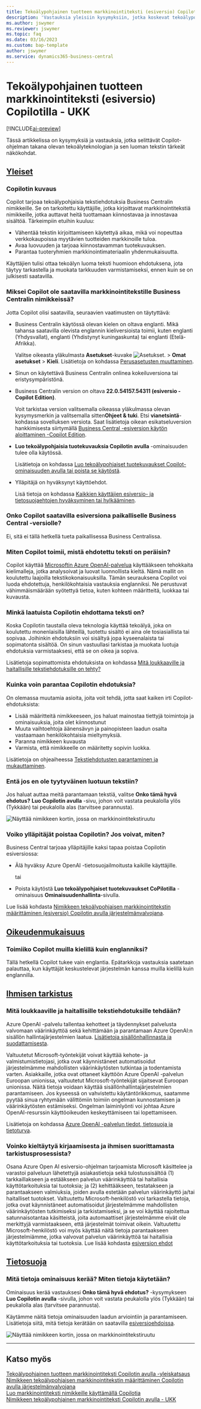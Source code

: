 ```yaml
---
title: Tekoälypohjainen tuotteen markkinointiteksti (esiversio) Copilotilla - UKK
description: 'Vastauksia yleisiin kysymyksiin, jotka koskevat tekoälypohjaisia tekstiominaisuuksia Copilot-ohjelman avulla.'
ms.author: jswymer
ms.reviewer: jswymer
ms.topic: faq
ms.date: 03/16/2023
ms.custom: bap-template
author: jswymer
ms.service: dynamics365-business-central
---
```


# Tekoälypohjainen tuotteen markkinointiteksti (esiversio) Copilotilla - UKK

[!INCLUDE[ai-preview](includes/ai-preview.md)]

Tässä artikkelissa on kysymyksiä ja vastauksia, jotka selittävät Copilot-ohjelman takana olevan tekoälyteknologian ja sen luoman tekstin tärkeät näkökohdat.

## [Yleiset](#tab/general)

### Copilotin kuvaus

Copilot tarjoaa tekoälypohjaisia tekstiehdotuksia Business Centralin nimikkeille. Se on tarkoitettu käyttäjille, jotka kirjoittavat markkinointitekstiä nimikkeille, jotka auttavat heitä tuottamaan kiinnostavaa ja innostavaa sisältöä. Tärkeimpiin etuihin kuuluu:

- Vähentää tekstin kirjoittamiseen käytettyä aikaa, mikä voi nopeuttaa verkkokaupoissa myytävien tuotteiden markkinoille tuloa.
- Avaa luovuuden ja tarjoaa kiinnostavamman tuotekuvauksen.
- Parantaa tuoteryhmien markkinointimateriaalin yhdenmukaisuutta.

Käyttäjien tulisi ottaa tekoälyn luoma teksti huomioon ehdotuksena, jota täytyy tarkastella ja muokata tarkkuuden varmistamiseksi, ennen kuin se on julkisesti saatavilla.

### Miksei Copilot ole saatavilla markkinointitekstille Business Centralin nimikkeissä?

Jotta Copilot olisi saatavilla, seuraavien vaatimusten on täytyttävä:

- Business Centralin käytössä olevan kielen on oltava englanti. Mikä tahansa saatavilla olevista englannin kieliversioista toimii, kuten englanti (Yhdysvallat), englanti (Yhdistynyt kuningaskunta) tai englanti (Etelä-Afrikka).

  Valitse oikeasta yläkulmasta **Asetukset**-kuvake ![Asetukset.](media/ui-experience/settings_icon_small.png "Roolikeskuksen Asetukset-kuvake") > **Omat asetukset** > **Kieli**. Lisätietoja on kohdassa [Perusasetusten muuttaminen](ui-change-basic-settings.md#language).
- Sinun on käytettävä Business Centralin onlinea kokeiluversiona tai eristysympäristönä.
- Business Centralin version on oltava **22.0.54157.54311 (esiversio - Copilot Edition)**.

   Voit tarkistaa version valitsemalla oikeassa yläkulmassa olevan kysymysmerkin ja valitsemalla sitten**Ohjeet & tuki**. Etsi **vianetsintä**-kohdassa sovelluksen versiota. Saat lisätietoja oikean esikatseluversion hankkimisesta siirtymällä [ Business Central -esiversion käytön aloittaminen -Copilot Edition](ai-preview-getstarted.md).
- **Luo tekoälypohjaisia tuotekuvauksia Copilotin avulla** -ominaisuuden tulee olla käytössä.

   Lisätietoja on kohdassa [Luo tekoälypohjaiset tuotekuvaukset Copilot-ominaisuuden avulla tai poista se käytöstä](enable-ai.md#enable-or-disable-the-create-ai-powered-product-descriptions-with-copilot-feature).
- Ylläpitäjä on hyväksynyt käyttöehdot.

   Lisä tietoja on kohdassa [Kaikkien käyttäjien esiversio- ja tietosuojaehtojen hyväksyminen tai hylkääminen](enable-ai.md#consent-to-or-reject-the-preview-and-privacy-terms-and-conditions-for-all-users).

### Onko Copilot saatavilla esiversiona paikalliselle Business Central -versiolle?

Ei, sitä ei tällä hetkellä tueta paikallisessa Business Centralissa.

### Miten Copilot toimii, mistä ehdotettu teksti on peräisin?

Copilot käyttää [Microsoftin Azure OpenAI-palvelua](/azure/cognitive-services/openai/overview) käyttääkseen tehokkaita kielimalleja, jotka analysoivat ja luovat luonnollista kieltä. Nämä mallit on koulutettu laajoilla tekstikokonaisuuksilla. Tämän seurauksena Copilot voi luoda ehdotettuja, henkilökohtaisia vastauksia englanniksi. Ne perustuvat vähimmäismäärään syötettyä tietoa, kuten kohteen määritteitä, luokkaa tai kuvausta. 

### Minkä laatuista Copilotin ehdottama teksti on?

Koska Copilotin taustalla oleva teknologia käyttää tekoälyä, joka on koulutettu monenlaisilla lähteillä, tuotettu sisältö ei aina ole tosiasiallista tai sopivaa. Joihinkin ehdotuksiin voi sisältyä jopa kyseenalaista tai sopimatonta sisältöä. On sinun vastuullasi tarkistaa ja muokata luotuja ehdotuksia varmistaaksesi, että se on oikea ja sopiva.

Lisätietoja sopimattomista ehdotuksista on kohdassa [Mitä loukkaaville ja haitallisille tekstiehdotuksille on tehty?](/dynamics365/business-central/ai-faq?&tabs=oversight#whats-done-about-abusive-and-harmful-text-suggestions)

### Kuinka voin parantaa Copilotin ehdotuksia?

On olemassa muutamia asioita, joita voit tehdä, jotta saat kaiken irti Copilot-ehdotuksista:

- Lisää määritteitä nimikkeeseen, jos haluat mainostaa tiettyjä toimintoja ja ominaisuuksia, joita olet kiinnostunut
- Muuta vaihtoehtoja äänensävyn ja painopisteen laadun osalta vastaamaan henkilökohtaisia mieltymyksiä.
- Paranna nimikkeen kuvausta
- Varmista, että nimikkeelle on määritetty sopivin luokka.

Lisätietoja on ohjeaiheessa [Tekstiehdotusten parantaminen ja mukauttaminen](item-marketing-text.md#improve-and-tailor-text-suggestions).

### Entä jos en ole tyytyväinen luotuun tekstiin?

Jos haluat auttaa meitä parantamaan tekstiä, valitse **Onko tämä hyvä ehdotus?** **Luo Copilotin avulla** -sivu, johon voit vastata peukalolla ylös (Tykkään) tai peukalolla alas (tarvitsee parannusta).

![Näyttää nimikkeen kortin, jossa on markkinointitekstiruutu](media/create-with-copilot-window-feedback.png)

### Voiko ylläpitäjät poistaa Copilotin? Jos voivat, miten?

Business Central tarjoaa ylläpitäjille kaksi tapaa poistaa Copilotin esiversiossa:

- Älä hyväksy Azure OpenAI -tietosuojailmoitusta kaikille käyttäjille.

  tai

- Poista käytöstä **Luo tekoälypohjaiset tuotekuvaukset CoPilotilla** -ominaisuus **Ominaisuudenhallinta**-sivulla.

Lue lisää kohdasta [Nimikkeen tekoälypohjaisen markkinointitekstin määrittäminen (esiversio) Copilotin avulla järjestelmänvalvojana](enable-ai.md).

## [Oikeudenmukaisuus](#tab/fairness)

### Toimiiko Copilot muilla kielillä kuin englanniksi?

Tällä hetkellä Copilot tukee vain englantia. Epätarkkoja vastauksia saatetaan palauttaa, kun käyttäjät keskustelevat järjestelmän kanssa muilla kielillä kuin englannilla.

## [Ihmisen tarkistus](#tab/oversight)

### Mitä loukkaaville ja haitallisille tekstiehdotuksille tehdään?

Azure OpenAI -palvelu tallentaa kehotteet ja täydennykset palvelusta valvomaan väärinkäyttöä sekä kehittämään ja parantamaan Azure OpenAI:n sisällön hallintajärjestelmien laatua. [Lisätietoja sisällönhallinnasta ja suodattamisesta](/azure/cognitive-services/openai/concepts/content-filter).

Valtuutetut Microsoft-työntekijät voivat käyttää kehote- ja valmistumistietojasi, jotka ovat käynnistäneet automatisoidut järjestelmämme mahdollisten väärinkäytösten tutkintaa ja todentamista varten. Asiakkaille, jotka ovat ottaneet käyttöön Azure OpenAI -palvelun Euroopan unionissa, valtuutetut Microsoft-työntekijät sijaitsevat Euroopan unionissa. Näitä tietoja voidaan käyttää sisällönhallintajärjestelmien parantamiseen. Jos kyseessä on vahvistettu käytäntörikkomus, saatamme pyytää sinua ryhtymään välittömiin toimiin ongelman kunnostamisen ja väärinkäytösten estämiseksi. Ongelman laiminlyönti voi johtaa Azure OpenAI-resurssin käyttöoikeuden keskeyttämiseen tai lopettamiseen.

Lisätietoja on kohdassa [Azure OpenAI -palvelun tiedot, tietosuoja ja tietoturva](/legal/cognitive-services/openai/data-privacy#abuse-and-harmful-content-generation).

### Voinko kieltäytyä kirjaamisesta ja ihmisen suorittamasta tarkistusprosessista?  

Osana Azure Open AI esiversio-ohjelman tarjoamista Microsoft käsittelee ja varastoi palveluun lähetettyjä asiakastietoja sekä tulostussisältöä (1) tarkkaillakseen ja estääkseen palvelun väärinkäyttöä tai haitallisia käyttötarkoituksia tai tuotoksia; ja (2) kehittääkseen, testatakseen ja parantaakseen valmiuksia, joiden avulla estetään palvelun väärinkäyttö ja/tai haitalliset tuotokset. Valtuutettu Microsoft-henkilöstö voi tarkastella tietoja, jotka ovat käynnistäneet automatisoidut järjestelmämme mahdollisten väärinkäytösten tutkimiseksi ja tarkistamiseksi, ja se voi käyttää rajoitettua satunnaisotantaa käsitteistä, joita automaattiset järjestelmämme eivät ole merkittyjä varmistaakseen, että järjestelmät toimivat oikein. Valtuutettu Microsoft-henkilöstö voi myös käyttää näitä tietoja parantaakseen järjestelmiämme, jotka valvovat palvelun väärinkäyttöä tai haitallisia käyttötarkoituksia tai tuotoksia. Lue lisää kohdasta [esiversion ehdot](https://dynamics.microsoft.com/legaldocs/supp-dynamics365-preview/)

## [Tietosuoja](#tab/privacy)

### Mitä tietoja ominaisuus kerää? Miten tietoja käytetään?

Ominaisuus kerää vastauksesi **Onko tämä hyvä ehdotus?** -kysymykseen **Luo Copilotin avulla** -sivulla, johon voit vastata peukalolla ylös (Tykkään) tai peukalolla alas (tarvitsee parannusta).

Käytämme näitä tietoja ominaisuuden laadun arviointiin ja parantamiseen. Lisätietoja siitä, mitä tietoja kerätään on saatavilla [esiversioehdoissa](https://dynamics.microsoft.com/legaldocs/supp-dynamics365-preview/).

![Näyttää nimikkeen kortin, jossa on markkinointitekstiruutu](media/create-with-copilot-window-feedback.png)

---

## Katso myös

[Tekoälypohjainen tuotteen markkinointiteksti Copilotin avulla -yleiskatsaus](ai-overview.md)  
[Nimikkeen tekoälypohjaisen markkinointitekstin määrittäminen Copilotin avulla järjestelmänvalvojana](enable-ai.md)  
[Luo markkinointiteksti nimikkeille käyttämällä Copilotia](item-marketing-text.md)  
[Nimikkeen tekoälypohjainen markkinointiteksti Copilotin avulla - UKK](ai-faq.md)  